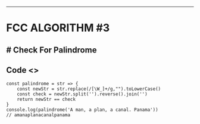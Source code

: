 -----------------------------------

# FCC ALGORITHM #3

## # Check For Palindrome

##  Code <>

    const palindrome = str => {
        const newStr = str.replace(/[\W_]+/g,"").toLowerCase()
        const check = newStr.split('').reverse().join('')
        return newStr == check
    }
    console.log(palindrome('A man, a plan, a canal. Panama'))
    // amanaplanacanalpanama